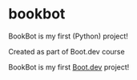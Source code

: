 # bookbot

BookBot is my first (Python) project!

Created as part of Boot.dev course

BookBot is my first [Boot.dev](https://www.boot.dev) project!
